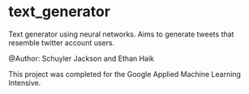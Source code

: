 # text_generator
Text generator using neural networks. Aims to generate tweets that resemble twitter account users.

@Author:
	Schuyler Jackson and Ethan Haik

This project was completed for the Google Applied Machine Learning Intensive.
